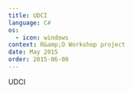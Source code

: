 ```yaml
---
title: UDCI
language: C#
os:
  - icon: windows
context: R&amp;D Workshop project
date: May 2015
order: 2015-06-00
---
```


UDCI